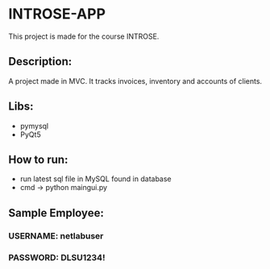 # INTROSE-APP
This project is made for the course INTROSE.

## Description:
A project made in MVC. It tracks invoices, inventory and accounts of clients. 

## Libs:
* pymysql
* PyQt5

## How to run:
* run latest sql file in MySQL found in database
* cmd -> python maingui.py

## Sample Employee:
### USERNAME: netlabuser
### PASSWORD: DLSU1234!
